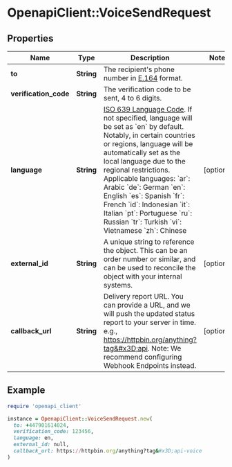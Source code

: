 # OpenapiClient::VoiceSendRequest

## Properties

| Name | Type | Description | Notes |
| ---- | ---- | ----------- | ----- |
| **to** | **String** | The recipient&#39;s phone number in [E.164](https://en.wikipedia.org/wiki/E.164) format. |  |
| **verification_code** | **String** | The verification code to be sent, 4 to 6 digits. |  |
| **language** | **String** | [ISO 639 Language Code](https://www.iso.org/iso-639-language-codes.html). If not specified, language will be set as &#x60;en&#x60; by default. Notably, in certain countries or regions, language will be automatically set as the local language due to the regional restrictions. Applicable languages: &#x60;ar&#x60;: Arabic &#x60;de&#x60;: German &#x60;en&#x60;: English &#x60;es&#x60;: Spanish &#x60;fr&#x60;: French &#x60;id&#x60;: Indonesian &#x60;it&#x60;: Italian &#x60;pt&#x60;: Portuguese &#x60;ru&#x60;: Russian &#x60;tr&#x60;: Turkish &#x60;vi&#x60;: Vietnamese &#x60;zh&#x60;: Chinese | [optional] |
| **external_id** | **String** | A unique string to reference the object. This can be an order number or similar, and can be used to reconcile the object with your internal systems. | [optional] |
| **callback_url** | **String** | Delivery report URL. You can provide a URL, and we will push the updated status report to your server in time. e.g., https://httpbin.org/anything?tag&#x3D;api. Note: We recommend configuring Webhook Endpoints instead. | [optional] |

## Example

```ruby
require 'openapi_client'

instance = OpenapiClient::VoiceSendRequest.new(
  to: +447901614024,
  verification_code: 123456,
  language: en,
  external_id: null,
  callback_url: https://httpbin.org/anything?tag&#x3D;api-voice
)
```

